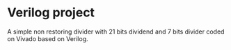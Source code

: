 # Verilog project
A simple non restoring divider with 21 bits dividend and 7 bits divider coded on Vivado based on Verilog.
